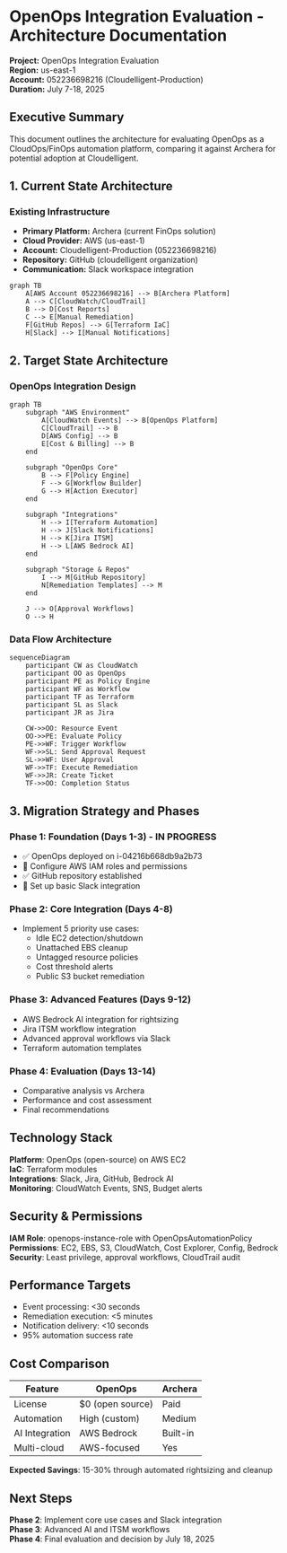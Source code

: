 # OpenOps Integration Evaluation - Architecture Documentation

**Project:** OpenOps Integration Evaluation  
**Region:** us-east-1  
**Account:** 052236698216 (Cloudelligent-Production)  
**Duration:** July 7-18, 2025  

## Executive Summary

This document outlines the architecture for evaluating OpenOps as a CloudOps/FinOps automation platform, comparing it against Archera for potential adoption at Cloudelligent.

## 1. Current State Architecture

### Existing Infrastructure
- **Primary Platform:** Archera (current FinOps solution)
- **Cloud Provider:** AWS (us-east-1)
- **Account:** Cloudelligent-Production (052236698216)
- **Repository:** GitHub (cloudelligent organization)
- **Communication:** Slack workspace integration

```mermaid
graph TB
    A[AWS Account 052236698216] --> B[Archera Platform]
    A --> C[CloudWatch/CloudTrail]
    B --> D[Cost Reports]
    C --> E[Manual Remediation]
    F[GitHub Repos] --> G[Terraform IaC]
    H[Slack] --> I[Manual Notifications]
```

## 2. Target State Architecture

### OpenOps Integration Design

```mermaid
graph TB
    subgraph "AWS Environment"
        A[CloudWatch Events] --> B[OpenOps Platform]
        C[CloudTrail] --> B
        D[AWS Config] --> B
        E[Cost & Billing] --> B
    end
    
    subgraph "OpenOps Core"
        B --> F[Policy Engine]
        F --> G[Workflow Builder]
        G --> H[Action Executor]
    end
    
    subgraph "Integrations"
        H --> I[Terraform Automation]
        H --> J[Slack Notifications]
        H --> K[Jira ITSM]
        H --> L[AWS Bedrock AI]
    end
    
    subgraph "Storage & Repos"
        I --> M[GitHub Repository]
        N[Remediation Templates] --> M
    end
    
    J --> O[Approval Workflows]
    O --> H
```

### Data Flow Architecture

```mermaid
sequenceDiagram
    participant CW as CloudWatch
    participant OO as OpenOps
    participant PE as Policy Engine
    participant WF as Workflow
    participant TF as Terraform
    participant SL as Slack
    participant JR as Jira
    
    CW->>OO: Resource Event
    OO->>PE: Evaluate Policy
    PE->>WF: Trigger Workflow
    WF->>SL: Send Approval Request
    SL->>WF: User Approval
    WF->>TF: Execute Remediation
    WF->>JR: Create Ticket
    TF->>OO: Completion Status
```

## 3. Migration Strategy and Phases

### Phase 1: Foundation (Days 1-3) - IN PROGRESS
- ✅ OpenOps deployed on i-04216b668db9a2b73
- 🔄 Configure AWS IAM roles and permissions
- ✅ GitHub repository established
- 🔄 Set up basic Slack integration

### Phase 2: Core Integration (Days 4-8)
- Implement 5 priority use cases:
  - Idle EC2 detection/shutdown
  - Unattached EBS cleanup
  - Untagged resource policies
  - Cost threshold alerts
  - Public S3 bucket remediation

### Phase 3: Advanced Features (Days 9-12)
- AWS Bedrock AI integration for rightsizing
- Jira ITSM workflow integration
- Advanced approval workflows via Slack
- Terraform automation templates

### Phase 4: Evaluation (Days 13-14)
- Comparative analysis vs Archera
- Performance and cost assessment
- Final recommendations

## Technology Stack

**Platform**: OpenOps (open-source) on AWS EC2  
**IaC**: Terraform modules  
**Integrations**: Slack, Jira, GitHub, Bedrock AI  
**Monitoring**: CloudWatch Events, SNS, Budget alerts

## Security & Permissions

**IAM Role**: openops-instance-role with OpenOpsAutomationPolicy  
**Permissions**: EC2, EBS, S3, CloudWatch, Cost Explorer, Config, Bedrock  
**Security**: Least privilege, approval workflows, CloudTrail audit

## Performance Targets

- Event processing: <30 seconds
- Remediation execution: <5 minutes  
- Notification delivery: <10 seconds
- 95% automation success rate

## Cost Comparison

| Feature | OpenOps | Archera |
|---------|---------|---------|
| License | $0 (open source) | Paid |
| Automation | High (custom) | Medium |
| AI Integration | AWS Bedrock | Built-in |
| Multi-cloud | AWS-focused | Yes |

**Expected Savings**: 15-30% through automated rightsizing and cleanup

## Next Steps

**Phase 2**: Implement core use cases and Slack integration  
**Phase 3**: Advanced AI and ITSM workflows  
**Phase 4**: Final evaluation and decision by July 18, 2025